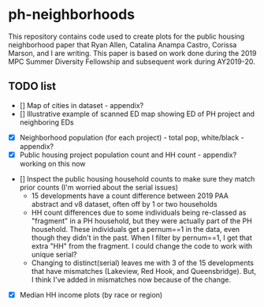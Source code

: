 # ph-neighborhoods
This repository contains code used to create plots for the public housing neighborhood paper
that Ryan Allen, Catalina Anampa Castro, Corissa Marson, and I are writing. This paper is 
based on work done during the 2019 MPC Summer Diversity Fellowship and subsequent work
during AY2019-20.

## TODO list
- [] Map of cities in dataset - appendix?
- [] Illustrative example of scanned ED map showing ED of PH project and neighboring EDs
- [X] Neighborhood population (for each project) - total pop, white/black - appendix?
- [X] Public housing project population count and HH count - appendix? working on this now
- [] Inspect the public housing household counts to make sure they match prior counts (I'm worried about the serial issues)
  - 15 developments have a count difference between 2019 PAA abstract and v8 dataset, often off by 1 or two households
  - HH count differences due to some individuals being re-classed as "fragment" in a PH household, but they were actually part of the PH household. These individuals get a pernum==1 in the data, even though they didn't in the past. When I filter by pernum==1, I get that extra "HH" from the fragment. I could change the code to work with unique serial? 
  - Changing to distinct(serial) leaves me with 3 of the 15 developments that have mismatches (Lakeview, Red Hook, and Queensbridge). But, I think I've added in mismatches now because of the change.
- [X] Median HH income plots (by race or region)
